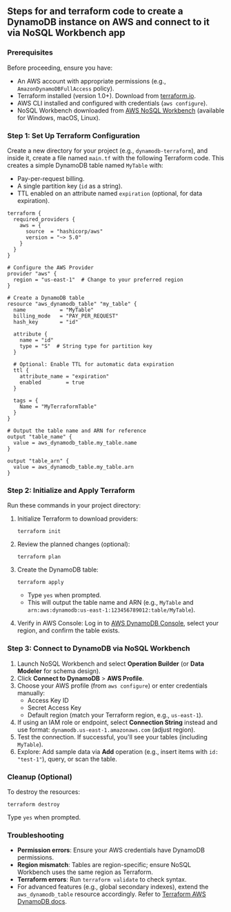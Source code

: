 ## Steps for and terraform code to create a DynamoDB instance on AWS and connect to it via NoSQL Workbench app

### Prerequisites
Before proceeding, ensure you have:
- An AWS account with appropriate permissions (e.g., `AmazonDynamoDBFullAccess` policy).
- Terraform installed (version 1.0+). Download from [terraform.io](https://www.terraform.io/downloads).
- AWS CLI installed and configured with credentials (`aws configure`).
- NoSQL Workbench downloaded from [AWS NoSQL Workbench](https://docs.aws.amazon.com/dynamodb/latest/developerguide/workbench.html) (available for Windows, macOS, Linux).

### Step 1: Set Up Terraform Configuration
Create a new directory for your project (e.g., `dynamodb-terraform`), and inside it, create a file named `main.tf` with the following Terraform code. This creates a simple DynamoDB table named `MyTable` with:
- Pay-per-request billing.
- A single partition key (`id` as a string).
- TTL enabled on an attribute named `expiration` (optional, for data expiration).

```hcl
terraform {
  required_providers {
    aws = {
      source  = "hashicorp/aws"
      version = "~> 5.0"
    }
  }
}

# Configure the AWS Provider
provider "aws" {
  region = "us-east-1"  # Change to your preferred region
}

# Create a DynamoDB table
resource "aws_dynamodb_table" "my_table" {
  name           = "MyTable"
  billing_mode   = "PAY_PER_REQUEST"
  hash_key       = "id"

  attribute {
    name = "id"
    type = "S"  # String type for partition key
  }

  # Optional: Enable TTL for automatic data expiration
  ttl {
    attribute_name = "expiration"
    enabled        = true
  }

  tags = {
    Name = "MyTerraformTable"
  }
}

# Output the table name and ARN for reference
output "table_name" {
  value = aws_dynamodb_table.my_table.name
}

output "table_arn" {
  value = aws_dynamodb_table.my_table.arn
}
```

### Step 2: Initialize and Apply Terraform
Run these commands in your project directory:
1. Initialize Terraform to download providers:
   ```
   terraform init
   ```
2. Review the planned changes (optional):
   ```
   terraform plan
   ```
3. Create the DynamoDB table:
   ```
   terraform apply
   ```
   - Type `yes` when prompted.
   - This will output the table name and ARN (e.g., `MyTable` and `arn:aws:dynamodb:us-east-1:123456789012:table/MyTable`).

4. Verify in AWS Console: Log in to [AWS DynamoDB Console](https://console.aws.amazon.com/dynamodb), select your region, and confirm the table exists.

### Step 3: Connect to DynamoDB via NoSQL Workbench
1. Launch NoSQL Workbench and select **Operation Builder** (or **Data Modeler** for schema design).
2. Click **Connect to DynamoDB** > **AWS Profile**.
3. Choose your AWS profile (from `aws configure`) or enter credentials manually:
   - Access Key ID
   - Secret Access Key
   - Default region (match your Terraform region, e.g., `us-east-1`).
4. If using an IAM role or endpoint, select **Connection String** instead and use format: `dynamodb.us-east-1.amazonaws.com` (adjust region).
5. Test the connection. If successful, you'll see your tables (including `MyTable`).
6. Explore: Add sample data via **Add** operation (e.g., insert items with `id: "test-1"`), query, or scan the table.

### Cleanup (Optional)
To destroy the resources:
```
terraform destroy
```
Type `yes` when prompted.

### Troubleshooting
- **Permission errors**: Ensure your AWS credentials have DynamoDB permissions.
- **Region mismatch**: Tables are region-specific; ensure NoSQL Workbench uses the same region as Terraform.
- **Terraform errors**: Run `terraform validate` to check syntax.
- For advanced features (e.g., global secondary indexes), extend the `aws_dynamodb_table` resource accordingly. Refer to [Terraform AWS DynamoDB docs](https://registry.terraform.io/providers/hashicorp/aws/latest/docs/resources/dynamodb_table).

